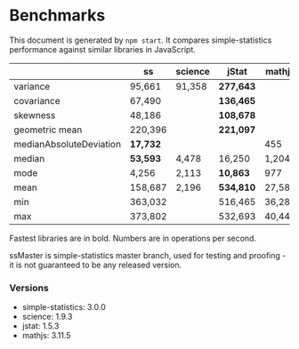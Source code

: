# Benchmarks


This document is generated by `npm start`. It compares simple-statistics performance against similar libraries in JavaScript.


|                         | ss         | science | jStat       | mathjs | ssMaster    |
| ----------------------- | ---------- | ------- | ----------- | ------ | ----------- |
| variance                | 95,661     | 91,358  | **277,643** |        | 123,818     |
| covariance              | 67,490     |         | **136,465** |        | 69,777      |
| skewness                | 48,186     |         | **108,678** |        | 52,076      |
| geometric mean          | 220,396    |         | **221,097** |        | 219,833     |
| medianAbsoluteDeviation | **17,732** |         |             | 455    | 15,216      |
| median                  | **53,593** | 4,478   | 16,250      | 1,204  | 52,166      |
| mode                    | 4,256      | 2,113   | **10,863**  | 977    | 4,326       |
| mean                    | 158,687    | 2,196   | **534,810** | 27,582 | 156,737     |
| min                     | 363,032    |         | 516,465     | 36,280 | **667,794** |
| max                     | 373,802    |         | 532,693     | 40,445 | **662,191** |


Fastest libraries are in bold. Numbers are in operations per second.


ssMaster is simple-statistics master branch, used for testing and proofing - it is not guaranteed to be any released version.


### Versions

* simple-statistics: 3.0.0
* science: 1.9.3
* jstat: 1.5.3
* mathjs: 3.11.5
